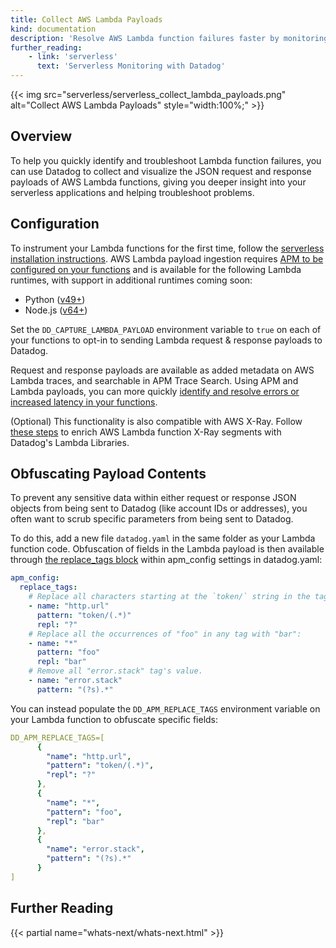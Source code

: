 ```yaml
---
title: Collect AWS Lambda Payloads
kind: documentation
description: 'Resolve AWS Lambda function failures faster by monitoring invocation payloads'
further_reading:
    - link: 'serverless'
      text: 'Serverless Monitoring with Datadog'
---
```


{{< img src="serverless/serverless_collect_lambda_payloads.png" alt="Collect AWS Lambda Payloads"  style="width:100%;" >}}

## Overview

To help you quickly identify and troubleshoot Lambda function failures, you can use Datadog to collect and visualize the JSON request and response payloads of AWS Lambda functions, giving you deeper insight into your serverless applications and helping troubleshoot problems.

## Configuration

To instrument your Lambda functions for the first time, follow the [serverless installation instructions][1]. AWS Lambda payload ingestion requires [APM to be configured on your functions][4] and is available for the following Lambda runtimes, with support in additional runtimes coming soon:
- Python ([v49+][2])
- Node.js ([v64+][3])

Set the `DD_CAPTURE_LAMBDA_PAYLOAD` environment variable to `true` on each of your functions to opt-in to sending Lambda request & response payloads to Datadog.

Request and response payloads are available as added metadata on AWS Lambda traces, and searchable in APM Trace Search. Using APM and Lambda payloads, you can more quickly [identify and resolve errors or increased latency in your functions][6].

(Optional) This functionality is also compatible with AWS X-Ray. Follow [these steps][5] to enrich AWS Lambda function X-Ray segments with Datadog's Lambda Libraries.

## Obfuscating Payload Contents

To prevent any sensitive data within either request or response JSON objects from being sent to Datadog (like account IDs or addresses), you often want to scrub specific parameters from being sent to Datadog.

To do this, add a new file `datadog.yaml` in the same folder as your Lambda function code. Obfuscation of fields in the Lambda payload is then available through [the replace_tags block][7] within apm_config settings in datadog.yaml:

```yaml
apm_config:
  replace_tags:
    # Replace all characters starting at the `token/` string in the tag "http.url" with "?":
    - name: "http.url"
      pattern: "token/(.*)"
      repl: "?"
    # Replace all the occurrences of "foo" in any tag with "bar":
    - name: "*"
      pattern: "foo"
      repl: "bar"
    # Remove all "error.stack" tag's value.
    - name: "error.stack"
      pattern: "(?s).*"
```

You can instead populate the `DD_APM_REPLACE_TAGS` environment variable on your Lambda function to obfuscate specific fields:

```yaml
DD_APM_REPLACE_TAGS=[
      {
        "name": "http.url",
        "pattern": "token/(.*)",
        "repl": "?"
      },
      {
        "name": "*",
        "pattern": "foo",
        "repl": "bar"
      },
      {
        "name": "error.stack",
        "pattern": "(?s).*"
      }
]
```

## Further Reading

{{< partial name="whats-next/whats-next.html" >}}

[1]: /serverless/installation
[2]: https://github.com/DataDog/datadog-lambda-python/releases/tag/v49
[3]: https://github.com/DataDog/datadog-lambda-js/releases/tag/v4.64.0
[4]: /serverless/distributed_tracing
[5]: https://docs.datadoghq.com/integrations/amazon_xray/?tab=nodejs#enriching-xray-segments-with-datadog-libraries
[6]: https://www.datadoghq.com/blog/troubleshoot-lambda-function-request-response-payloads
[7]: /tracing/setup_overview/configure_data_security/?tab=mongodb#replace-rules-for-tag-filtering